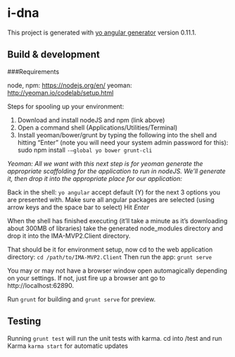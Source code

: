 # i-dna

This project is generated with [yo angular generator](https://github.com/yeoman/generator-angular)
version 0.11.1.

## Build & development

###Requirements

node, npm: https://nodejs.org/en/ 
yeoman: http://yeoman.io/codelab/setup.html

Steps for spooling up your environment:

1. Download and install nodeJS and npm (link above)
2. Open a command shell (Applications/Utilities/Terminal)
3. Install yeoman/bower/grunt by typing the following into the shell and hitting “Enter” (note you will need your system admin password for this): sudo npm install `-—global yo bower grunt-cli`

_Yeoman:  All we want with this next step is for yeoman generate the appropriate scaffolding for the application to run in nodeJS. We’ll generate it, then drop it into the appropriate place for our application:_

Back in the shell: `yo angular`
accept default (Y) for the next 3 options you are presented with.
Make sure all angular packages are selected (using arrow keys and the space bar to select)
Hit *Enter*

When the shell has finished executing (it’ll take a minute as it’s downloading about 300MB of libraries) take the generated node_modules directory and drop it into the IMA-MVP2.Client directory.

That should be it for environment setup, now cd to the web application directory: `cd /path/to/IMA-MVP2.Client`
Then run the app: `grunt serve`

You may or may not have a browser window open automagically depending on your settings.  If not, just fire up a browser ant go to http://localhost:62890.

Run `grunt` for building and `grunt serve` for preview.

## Testing

Running `grunt test` will run the unit tests with karma.
cd into /test and run Karma `karma start` for automatic updates
